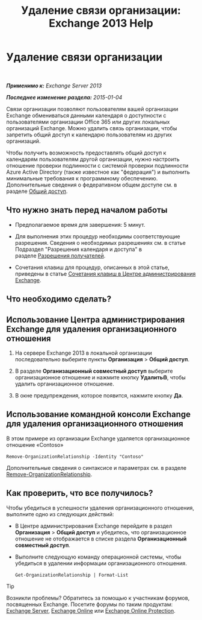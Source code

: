 ﻿---
title: 'Удаление связи организации: Exchange 2013 Help'
TOCTitle: Удаление связи организации
ms:assetid: ff211394-f58b-4da7-bb3a-df6abcb5950e
ms:mtpsurl: https://technet.microsoft.com/ru-ru/library/JJ657513(v=EXCHG.150)
ms:contentKeyID: 50489536
ms.date: 05/22/2018
mtps_version: v=EXCHG.150
ms.translationtype: MT
---

# Удаление связи организации

 

_**Применимо к:** Exchange Server 2013_

_**Последнее изменение раздела:** 2015-01-04_

Связи организации позволяют пользователям вашей организации Exchange обмениваться данными календаря о доступности с пользователями организации Office 365 или других локальных организаций Exchange. Можно удалить связь организации, чтобы запретить общий доступ к календарю пользователям из других организаций.

Чтобы получить возможность предоставлять общий доступ к календарям пользователям другой организации, нужно настроить отношение проверки подлинности с системой проверки подлинности Azure Active Directory (также известное как "федерация") и выполнить минимальные требования к программному обеспечению. Дополнительные сведения о федеративном общем доступе см. в разделе [Общий доступ](sharing-exchange-2013-help.md).

## Что нужно знать перед началом работы

  - Предполагаемое время для завершения: 5 минут.

  - Для выполнения этих процедур необходимы соответствующие разрешения. Сведения о необходимых разрешениях см. в статье Подраздел "Разрешения календаря и доступа" в разделе [Разрешения получателей](recipients-permissions-exchange-2013-help.md).

  - Сочетания клавиш для процедур, описанных в этой статье, приведены в статье [Сочетания клавиш в Центре администрирования Exchange](keyboard-shortcuts-in-the-exchange-admin-center-exchange-online-protection-help.md).

## Что необходимо сделать?

## Использование Центра администрирования Exchange для удаления организационного отношения

1.  На сервере Exchange 2013 в локальной организации последовательно выберите пункты **Организация** \> **Общий доступ**.

2.  В разделе **Организационный совместный доступ** выберите организационное отношение и нажмите кнопку **Удалить**![Значок удаления](images/Dd979797.14f639f6-61e8-4418-bbfb-0db14de9d2f5(EXCHG.150).gif "Значок удаления"), чтобы удалить организационное отношение.

3.  В окне предупреждения, которое появится, нажмите кнопку **Да**.

## Использование командной консоли Exchange для удаления организационного отношения

В этом примере из организации Exchange удаляется организационное отношение «Contoso»

    Remove-OrganizationRelationship -Identity "Contoso"

Дополнительные сведения о синтаксисе и параметрах см. в разделе [Remove-OrganizationRelationship](https://technet.microsoft.com/ru-ru/library/ee332362\(v=exchg.150\)).

## Как проверить, что все получилось?

Чтобы убедиться в успешности удаления организационного отношения, выполните одно из следующих действий:

  - В Центре администрирования Exchange перейдите в раздел **Организация** \> **Общий доступ** и убедитесь, что организационное отношение не отображается в списке раздела **Организационный совместный доступ**.

  - Выполните следующую команду операционной системы, чтобы убедиться в удалении информации организационного отношения.
    
        Get-OrganizationRelationship | Format-List

> [!TIP]  
> Возникли проблемы? Обратитесь за помощью к участникам форумов, посвященных Exchange. Посетите форумы по таким продуктам: <a href="https://go.microsoft.com/fwlink/p/?linkid=60612">Exchange Server</a>, <a href="https://go.microsoft.com/fwlink/p/?linkid=267542">Exchange Online</a> или <a href="https://go.microsoft.com/fwlink/p/?linkid=285351">Exchange Online Protection</a>.

